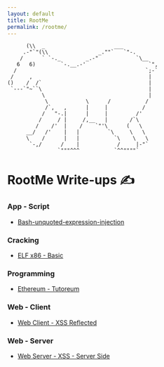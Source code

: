 ```yaml
---
layout: default
title: RootMe
permalink: /rootme/
---
```


```
      (\\  _                      ___
     .-"`"(\\                _.""`   `"-.
    /      ` `-._        _.-"            `\__
   6   6)        `-.__.-'                    `",
  /                                         `;-`
 /     ,                                     |
()    /  /`                                  |
 `---`"~``\                                  |
           \                                 |
            \            \      /           /
            /`,   ,      |     |           /
           /   "-.|      |     |         /'
          /     / |     /,__   |       /`\
         /    /'  |    /    `"'\      (   \
      __/   /'    |   |         `\     \   \
      \    /      |   |           `\    \   \
       `-,/      /    |            /     |-"`
                `"""^^^           `^^""""`
```
# RootMe Write-ups ✍️

### App - Script
- [Bash-unquoted-expression-injection](/app-script/bash-unquoted-expression-injection)

### Cracking
- [ELF x86 - Basic](/cracking/elf-x86-basic)

### Programming
- [Ethereum - Tutoreum](/programming/ethereum-tutoreum)

### Web - Client
- [Web Client - XSS Reflected](/web-client/xss-reflected)

### Web - Server
- [Web Server - XSS - Server Side](/web-server/xss-server-side)